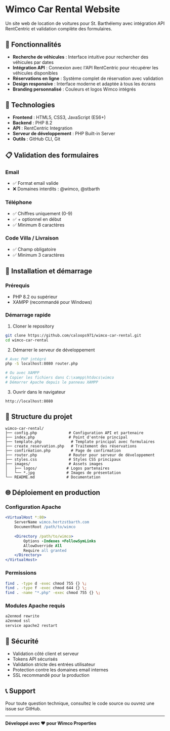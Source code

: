 # Wimco Car Rental Website

Un site web de location de voitures pour St. Barthélemy avec intégration API RentCentric et validation complète des formulaires.

## 🚗 Fonctionnalités

- **Recherche de véhicules** : Interface intuitive pour rechercher des véhicules par dates
- **Intégration API** : Connexion avec l'API RentCentric pour récupérer les véhicules disponibles
- **Réservations en ligne** : Système complet de réservation avec validation
- **Design responsive** : Interface moderne et adaptée à tous les écrans
- **Branding personnalisé** : Couleurs et logos Wimco intégrés

## 🔧 Technologies

- **Frontend** : HTML5, CSS3, JavaScript (ES6+)
- **Backend** : PHP 8.2
- **API** : RentCentric Integration
- **Serveur de développement** : PHP Built-in Server
- **Outils** : GitHub CLI, Git

## 📋 Validation des formulaires

### Email
- ✅ Format email valide
- ❌ Domaines interdits : @wimco, @stbarth

### Téléphone
- ✅ Chiffres uniquement (0-9)
- ✅ + optionnel en début
- ✅ Minimum 8 caractères

### Code Villa / Livraison
- ✅ Champ obligatoire
- ✅ Minimum 3 caractères

## 🚀 Installation et démarrage

### Prérequis
- PHP 8.2 ou supérieur
- XAMPP (recommandé pour Windows)

### Démarrage rapide
1. Cloner le repository
```bash
git clone https://github.com/caloops971/wimco-car-rental.git
cd wimco-car-rental
```

2. Démarrer le serveur de développement
```bash
# Avec PHP intégré
php -S localhost:8080 router.php

# Ou avec XAMPP
# Copier les fichiers dans C:\xampp\htdocs\wimco
# Démarrer Apache depuis le panneau XAMPP
```

3. Ouvrir dans le navigateur
```
http://localhost:8080
```

## 📁 Structure du projet

```
wimco-car-rental/
├── config.php              # Configuration API et partenaire
├── index.php               # Point d'entrée principal
├── template.php             # Template principal avec formulaires
├── create_reservation.php   # Traitement des réservations
├── confirmation.php         # Page de confirmation
├── router.php              # Router pour serveur de développement
├── styles.css              # Styles CSS principaux
├── images/                 # Assets images
│   ├── logos/             # Logos partenaires
│   └── *.jpg              # Images de présentation
└── README.md              # Documentation
```

## 🌐 Déploiement en production

### Configuration Apache
```apache
<VirtualHost *:80>
    ServerName wimco.hertzstbarth.com
    DocumentRoot /path/to/wimco
    
    <Directory /path/to/wimco>
        Options -Indexes +FollowSymLinks
        AllowOverride All
        Require all granted
    </Directory>
</VirtualHost>
```

### Permissions
```bash
find . -type d -exec chmod 755 {} \;
find . -type f -exec chmod 644 {} \;
find . -name "*.php" -exec chmod 755 {} \;
```

### Modules Apache requis
```bash
a2enmod rewrite
a2enmod ssl
service apache2 restart
```

## 🔐 Sécurité

- Validation côté client et serveur
- Tokens API sécurisés
- Validation stricte des entrées utilisateur
- Protection contre les domaines email internes
- SSL recommandé pour la production

## 📞 Support

Pour toute question technique, consultez le code source ou ouvrez une issue sur GitHub.

---

**Développé avec ❤️ pour Wimco Properties**